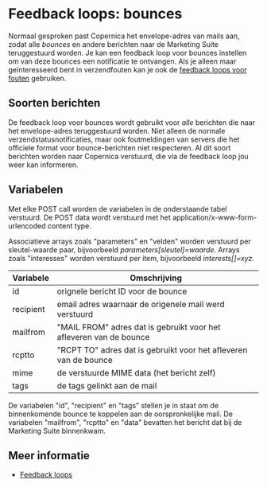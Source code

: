 # Feedback loops: bounces

Normaal gesproken past Copernica het envelope-adres van mails aan,
zodat alle *bounces* en andere berichten naar de Marketing Suite 
teruggestuurd worden. Je kan een feedback loop voor bounces instellen 
om van deze bounces een notificatie te ontvangen. Als je alleen maar 
geïnteresseerd bent in verzendfouten kan je ook de 
[feedback loops voor fouten](feedback-failures) gebruiken.

## Soorten berichten

De feedback loop voor bounces wordt gebruikt voor _alle_ berichten die 
naar het envelope-adres teruggestuurd worden.
Niet alleen de normale verzendstatusnotificaties, maar ook foutmeldingen
van servers die het officiele format voor bounce-berichten niet respecteren.
Al dit soort berichten worden naar Copernica verstuurd, die 
via de feedback loop jou weer kan informeren.

## Variabelen

Met elke POST call worden de variabelen in de onderstaande tabel verstuurd. 
De POST data wordt verstuurd met het application/x-www-form-urlencoded content type.

Associatieve arrays zoals "parameters" en "velden" worden verstuurd per sleutel-waarde paar, 
bijvoorbeeld *parameters[sleutel]=waarde*. Arrays zoals "interesses" worden verstuurd per item, 
bijvoorbeeld *interests[]=xyz*.

| Variabele  | Omschrijving                                                       |  
|------------|--------------------------------------------------------------------|
| id         | orignele bericht ID voor de bounce                                 |
| recipient  | email adres waarnaar de origenele mail werd verstuurd              |
| mailfrom   | "MAIL FROM" adres dat is gebruikt voor het afleveren van de bounce |
| rcptto     | "RCPT TO" adres dat is gebruikt voor het afleveren van de bounce   |
| mime       | de verstuurde MIME data (het bericht zelf)                         |
| tags       | de tags gelinkt aan de mail                                        |

De variabelen "id", "recipient" en "tags" stellen je in staat om de
binnenkomende bounce te koppelen aan de oorspronkelijke mail.
De variabelen "mailfrom", "rcptto" en "data" bevatten het bericht dat bij de Marketing Suite binnenkwam.

## Meer informatie

* [Feedback loops](./feedback-loops)
